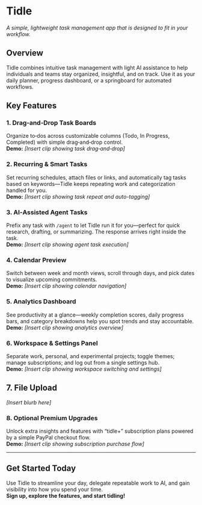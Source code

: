 # Tidle  
*A simple, lightweight task management app that is designed to fit in your workflow.*

## Overview  
Tidle combines intuitive task management with light AI assistance to help individuals and teams stay organized, insightful, and on track. 
Use it as your daily planner, progress dashboard, or a springboard for automated workflows.

## Key Features  

### 1. Drag‑and‑Drop Task Boards  
Organize to‑dos across customizable columns (Todo, In Progress, Completed) with simple drag‑and‑drop control.  
**Demo:** *[Insert clip showing task drag‑and‑drop]*

### 2. Recurring & Smart Tasks  
Set recurring schedules, attach files or links, and automatically tag tasks based on keywords—Tidle keeps repeating work and categorization handled for you.  
**Demo:** *[Insert clip showing task repeat and auto-tagging]*

### 3. AI‑Assisted Agent Tasks  
Prefix any task with `/agent` to let Tidle run it for you—perfect for quick research, drafting, or summarizing. The response arrives right inside the task.  
**Demo:** *[Insert clip showing agent task execution]*

### 4. Calendar Preview  
Switch between week and month views, scroll through days, and pick dates to visualize upcoming commitments.  
**Demo:** *[Insert clip showing calendar navigation]*

### 5. Analytics Dashboard  
See productivity at a glance—weekly completion scores, daily progress bars, and category breakdowns help you spot trends and stay accountable.  
**Demo:** *[Insert clip showing analytics overview]*

### 6. Workspace & Settings Panel  
Separate work, personal, and experimental projects; toggle themes; manage subscriptions; and log out from a single settings hub.  
**Demo:** *[Insert clip showing workspace switching and settings]*

## 7. File Upload
*[Insert blurb here]*

### 8. Optional Premium Upgrades  
Unlock extra insights and features with “tidle+” subscription plans powered by a simple PayPal checkout flow.  
**Demo:** *[Insert clip showing subscription purchase flow]*

---

## Get Started Today  
Use Tidle to streamline your day, delegate repeatable work to AI, and gain visibility into how you spend your time.  
**Sign up, explore the features, and start tidling!**
